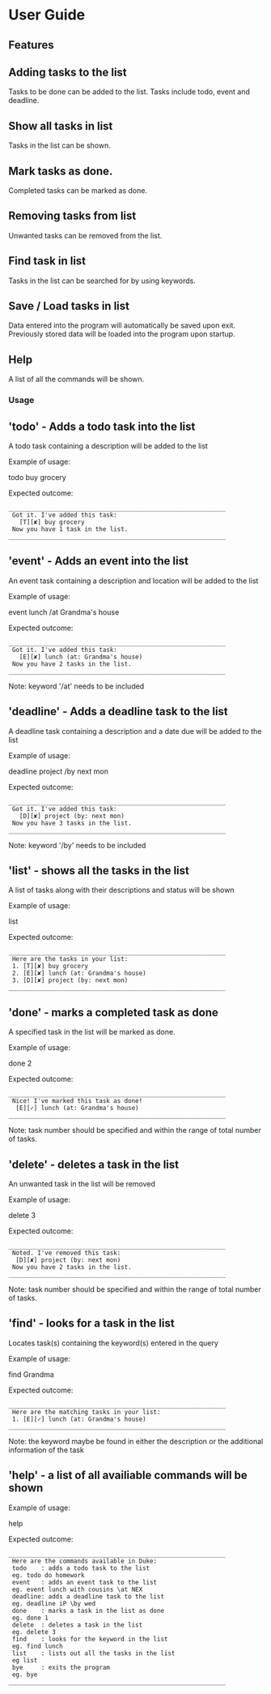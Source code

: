 # User Guide

## Features 

## Adding tasks to the list

Tasks to be done can be added to the list.
Tasks include todo, event and deadline.

## Show all tasks in list

Tasks in the list can be shown.

## Mark tasks as done.

Completed tasks can be marked as done.

## Removing tasks from list

Unwanted tasks can be removed from the list.

## Find task in list

Tasks in the list can be searched for by using keywords.

## Save / Load tasks in list

Data entered into the program will automatically be saved upon exit.
Previously stored data will be loaded into the program upon startup.

## Help

A list of all the commands will be shown.

### Usage

## 'todo' - Adds a todo task into the list

A todo task containing a description will be added to the list

Example of usage:

todo buy grocery

Expected outcome:

    ____________________________________________________________
     Got it. I've added this task:
       [T][✘] buy grocery
     Now you have 1 task in the list.
    ____________________________________________________________


## 'event' - Adds an event into the list

An event task containing a description and location will be added to the list

Example of usage:

event lunch /at Grandma's house

Expected outcome:

    ____________________________________________________________
     Got it. I've added this task:
       [E][✘] lunch (at: Grandma's house)
     Now you have 2 tasks in the list.
    ____________________________________________________________


Note: keyword '/at' needs to be included

## 'deadline' - Adds a deadline task to the list

A deadline task containing a description and a date due will be added to the list

Example of usage:

deadline project /by next mon

Expected outcome:

    ____________________________________________________________
     Got it. I've added this task:
       [D][✘] project (by: next mon)
     Now you have 3 tasks in the list.
    ____________________________________________________________


Note: keyword '/by' needs to be included

## 'list' - shows all the tasks in the list

A list of tasks along with their descriptions and status will be shown

Example of usage:

list

Expected outcome:

    ____________________________________________________________
     Here are the tasks in your list:
     1. [T][✘] buy grocery
     2. [E][✘] lunch (at: Grandma's house)
     3. [D][✘] project (by: next mon)
    ____________________________________________________________


## 'done' - marks a completed task as done

A specified task in the list will be marked as done.

Example of usage:

done 2

Expected outcome:

    ____________________________________________________________
     Nice! I've marked this task as done!
      [E][✓] lunch (at: Grandma's house)
    ____________________________________________________________


Note: task number should be specified and within the range of total number of tasks.

## 'delete' - deletes a task in the list

An unwanted task in the list will be removed

Example of usage:

delete 3

Expected outcome:

    ____________________________________________________________
     Noted. I've removed this task:
      [D][✘] project (by: next mon)
     Now you have 2 tasks in the list.
    ____________________________________________________________


Note: task number should be specified and within the range of total number of tasks.

## 'find' - looks for a task in the list

Locates task(s) containing the keyword(s) entered in the query

Example of usage:

find Grandma

Expected outcome:

    ____________________________________________________________
     Here are the matching tasks in your list:
     1. [E][✓] lunch (at: Grandma's house)
    ____________________________________________________________


Note: the keyword maybe be found in either the description or the additional information of the task

## 'help' - a list of all availiable commands will be shown

Example of usage:

help

Expected outcome:

    ____________________________________________________________
     Here are the commands available in Duke:
     todo    : adds a todo task to the list
     eg. todo do homework
     event   : adds an event task to the list
     eg. event lunch with cousins \at NEX
     deadline: adds a deadline task to the list
     eg. deadline iP \by wed
     done    : marks a task in the list as done
     eg. done 1
     delete  : deletes a task in the list
     eg. delete 3
     find    : looks for the keyword in the list
     eg. find lunch
     list    : lists out all the tasks in the list
     eg list
     bye     : exits the program
     eg. bye
    ____________________________________________________________


